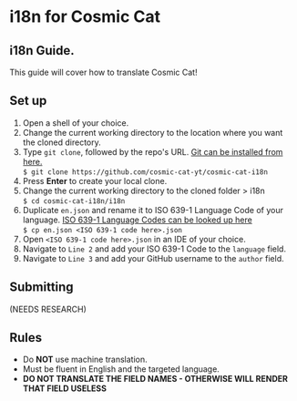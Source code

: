 # i18n for Cosmic Cat

## i18n Guide.
This guide will cover how to translate Cosmic Cat!

## Set up
1. Open a shell of your choice.
2. Change the current working directory to the location where you want the cloned directory.
3. Type `git clone`, followed by the repo's URL. [Git can be installed from here.](https://git-scm.com/downloads)</br>
`$ git clone https://github.com/cosmic-cat-yt/cosmic-cat-i18n`
4. Press **Enter** to create your local clone.
5. Change the current working directory to the cloned folder > i18n</br>
`$ cd cosmic-cat-i18n/i18n`
6. Duplicate `en.json` and rename it to ISO 639-1 Language Code of your language. [ISO 639-1 Language Codes can be looked up here](https://www.loc.gov/standards/iso639-2/php/code_list.php)</br>
`$ cp en.json <ISO 639-1 code here>.json`
7. Open `<ISO 639-1 code here>.json` in an IDE of your choice.
8. Navigate to `Line 2` and add your ISO 639-1 Code to the `language` field.
9. Navigate to `Line 3` and add your GitHub username to the `author` field.

## Submitting
(NEEDS RESEARCH)

## Rules
* Do **NOT** use machine translation.
* Must be fluent in English and the targeted language.
* **DO NOT TRANSLATE THE FIELD NAMES - OTHERWISE WILL RENDER THAT FIELD USELESS**
